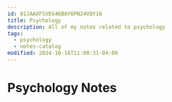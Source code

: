 ```yaml
---
id: 01JAAXF5VEG46BAY6PN24VQY16
title: Psychology
description: All of my notes related to psychology
tags:
  - psychology
  - notes-catalog
modified: 2024-10-16T11:00:31-04:00
---
```

# Psychology Notes
